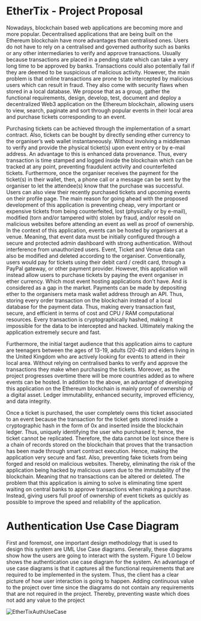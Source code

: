 # EtherTix - Project Proposal

Nowadays, blockchain based web applications are becoming more and more popular. Decentralised applications that are being built on the Ethereum blockchain have more advantages than centralised ones. Users do not have to rely on a centralised and governed authority such as banks or any other intermediaries to verify and approve transactions. Usually because transactions are placed in a pending state which can take a very long time to be approved by banks. Transactions could also potentially fail if they are deemed to be suspicious of malicious activity. However, the main problem is that online transactions are prone to be intercepted by malicious users which can result in fraud. They also come with security flaws when stored in a local database. We propose that as a group, gather the functional requirements, design, develop, test, document and deploy a decentralized Web3 application on the Ethereum blockchain, allowing users to view, search, paginate and sort through popular events in their local area and purchase tickets corresponding to an event. 

Purchasing tickets can be achieved through the implementation of a smart contract. Also, tickets can be bought by directly sending ether currency to the organiser’s web wallet instantaneously. Without involving a middleman to verify and provide the physical ticket(s) upon event entry or by e-mail address. An advantage to this is enhanced data provenance. Thus, every transaction is time stamped and logged inside the blockchain which can be tracked at any point, preventing fraudulent activity and counterfeited tickets. Furthermore, once the organiser receives the payment for the ticket(s) in their wallet, then, a phone call or a message can be sent by the organiser to let the attendee(s) know that the purchase was successful. Users can also view their recently purchased tickets and upcoming events on their profile page. The main reason for going ahead with the proposed development of this application is preventing cheap, very important or expensive tickets from being counterfeited, lost (physically or by e-mail), modified (torn and/or tampered with) stolen by fraud, and/or resold on malicious websites before attending an event as well as proof of ownership. In the context of this application, events can be hosted by organisers at a venue. Meaning, that event data must be initially configured through a secure and protected admin dashboard with strong authentication. Without interference from unauthorized users. Event, Ticket and Venue data can also be modified and deleted according to the organiser. Conventionally, users would pay for tickets using their debit card / credit card, through a PayPal gateway, or other payment provider. However, this application will instead allow users to purchase tickets by paying the event organiser in ether currency. Which most event hosting applications don’t have. And is considered as a gap in the market. Payments can be made by depositing ether to the organisers meta mask wallet address through an API. Thus, storing every order transaction on the blockchain instead of a local database for the payment data. Thus, making every transaction fast, secure, and efficient in terms of cost and CPU / RAM computational resources. Every transaction is cryptographically hashed, making it impossible for the data to be intercepted and hacked. Ultimately making the application extremely secure and fast. 

Furthermore, the initial target audience that this application aims to capture are teenagers between the ages of 13-19, adults (20-40) and elders living in the United Kingdom who are actively looking for events to attend in their local area. Without relying on centralised banks to verify and approve the transactions they make when purchasing the tickets. Moreover, as the project progresses overtime there will be more countries added as to where events can be hosted. In addition to the above, an advantage of developing this application on the Ethereum blockchain is mainly proof of ownership of a digital asset. Ledger immutability, enhanced security, improved efficiency, and data integrity. 

Once a ticket is purchased, the user completely owns this ticket associated to an event because the transaction for the ticket gets stored inside a cryptographic hash in the form of 0x and inserted inside the blockchain ledger. Thus, uniquely identifying the user who purchased it; hence, the ticket cannot be replicated. Therefore, the data cannot be lost since there is a chain of records stored on the blockchain that proves that the transaction has been made through smart contract execution. Hence, making the application very secure and fast. Also, preventing fake tickets from being forged and resold on malicious websites. Thereby, eliminating the risk of the application being hacked by malicious users due to the immutability of the blockchain. Meaning that no transactions can be altered or deleted. The problem that this application is aiming to solve is eliminating time spent waiting on central banks to approve transactions when making a purchase. Instead, giving users full proof of ownership of event tickets as quickly as possible to improve the speed and reliability of the application.

# Authentication Use Case Diagram

First and foremost, one important design methodology that is used to design this system are UML Use Case diagrams. Generally, these diagrams show how the users are going to interact with the system. Figure 1.0 below shows the authentication use case diagram for the system. An advantage of use case diagrams is that it captures all the functional requirements that are required to be implemented in the system. Thus, the client has a clear picture of how user interaction is going to happen. Adding continuous value to the project over time since the diagrams do not contain any requirements that are not required in the project. Thereby, preventing waste which does not add any value to the project

![EtherTixAuthUseCase](https://user-images.githubusercontent.com/29733613/193007485-42a47ce9-6cee-4863-a558-4cc1b6f26e17.png)

